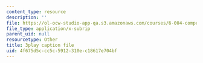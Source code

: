 ```yaml
---
content_type: resource
description: ''
file: https://ol-ocw-studio-app-qa.s3.amazonaws.com/courses/6-004-computation-structures-spring-2017/4f675d5ccc5c5912310ec18617e704bf_LiO-HMhxAtY.srt
file_type: application/x-subrip
parent_uid: null
resourcetype: Other
title: 3play caption file
uid: 4f675d5c-cc5c-5912-310e-c18617e704bf
---
```

